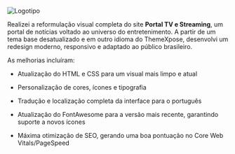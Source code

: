 ![Logotipo](Logotipo.png)

Realizei a reformulação visual completa do site **Portal TV e Streaming**, um portal de notícias voltado ao universo do entretenimento. A partir de um tema base desatualizado e em outro idioma do ThemeXpose, desenvolvi um redesign moderno, responsivo e adaptado ao público brasileiro.

As melhorias incluíram:

- Atualização do HTML e CSS para um visual mais limpo e atual

- Personalização de cores, ícones e tipografia

- Tradução e localização completa da interface para o português

- Atualização do FontAwesome para a versão mais recente, garantindo suporte a novos ícones

- Máxima otimização de SEO, gerando uma boa pontuação no Core Web Vitals/PageSpeed

